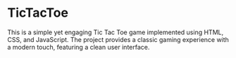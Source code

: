 # TicTacToe
This is a simple yet engaging Tic Tac Toe game implemented using HTML, CSS, and JavaScript. The project provides a classic gaming experience with a modern touch, featuring a clean user interface.
